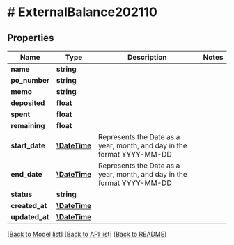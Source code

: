 # # ExternalBalance202110

## Properties

Name | Type | Description | Notes
------------ | ------------- | ------------- | -------------
**name** | **string** |  |
**po_number** | **string** |  |
**memo** | **string** |  |
**deposited** | **float** |  |
**spent** | **float** |  |
**remaining** | **float** |  |
**start_date** | [**\DateTime**](\DateTime.md) | Represents the Date as a year, month, and day in the format YYYY-MM-DD |
**end_date** | [**\DateTime**](\DateTime.md) | Represents the Date as a year, month, and day in the format YYYY-MM-DD |
**status** | **string** |  |
**created_at** | [**\DateTime**](\DateTime.md) |  |
**updated_at** | [**\DateTime**](\DateTime.md) |  |

[[Back to Model list]](../../README.md#models) [[Back to API list]](../../README.md#endpoints) [[Back to README]](../../README.md)
